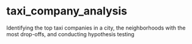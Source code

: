 # taxi_company_analysis
Identifying the top taxi companies in a city, the neighborhoods with the most drop-offs, and conducting hypothesis testing
